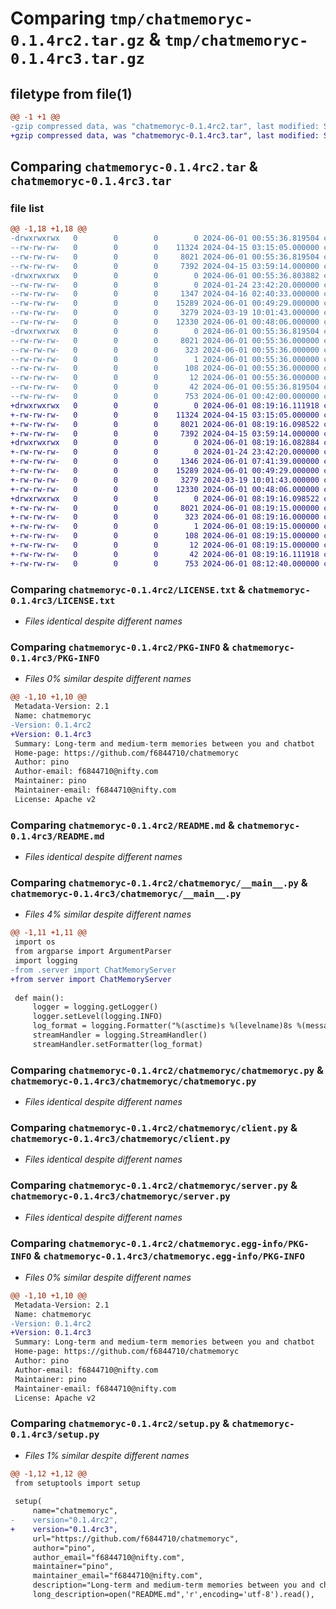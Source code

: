 # Comparing `tmp/chatmemoryc-0.1.4rc2.tar.gz` & `tmp/chatmemoryc-0.1.4rc3.tar.gz`

## filetype from file(1)

```diff
@@ -1 +1 @@
-gzip compressed data, was "chatmemoryc-0.1.4rc2.tar", last modified: Sat Jun  1 00:55:36 2024, max compression
+gzip compressed data, was "chatmemoryc-0.1.4rc3.tar", last modified: Sat Jun  1 08:19:16 2024, max compression
```

## Comparing `chatmemoryc-0.1.4rc2.tar` & `chatmemoryc-0.1.4rc3.tar`

### file list

```diff
@@ -1,18 +1,18 @@
-drwxrwxrwx   0        0        0        0 2024-06-01 00:55:36.819504 chatmemoryc-0.1.4rc2/
--rw-rw-rw-   0        0        0    11324 2024-04-15 03:15:05.000000 chatmemoryc-0.1.4rc2/LICENSE.txt
--rw-rw-rw-   0        0        0     8021 2024-06-01 00:55:36.819504 chatmemoryc-0.1.4rc2/PKG-INFO
--rw-rw-rw-   0        0        0     7392 2024-04-15 03:59:14.000000 chatmemoryc-0.1.4rc2/README.md
-drwxrwxrwx   0        0        0        0 2024-06-01 00:55:36.803882 chatmemoryc-0.1.4rc2/chatmemoryc/
--rw-rw-rw-   0        0        0        0 2024-01-24 23:42:20.000000 chatmemoryc-0.1.4rc2/chatmemoryc/__init__.py
--rw-rw-rw-   0        0        0     1347 2024-04-16 02:40:33.000000 chatmemoryc-0.1.4rc2/chatmemoryc/__main__.py
--rw-rw-rw-   0        0        0    15289 2024-06-01 00:49:29.000000 chatmemoryc-0.1.4rc2/chatmemoryc/chatmemoryc.py
--rw-rw-rw-   0        0        0     3279 2024-03-19 10:01:43.000000 chatmemoryc-0.1.4rc2/chatmemoryc/client.py
--rw-rw-rw-   0        0        0    12330 2024-06-01 00:48:06.000000 chatmemoryc-0.1.4rc2/chatmemoryc/server.py
-drwxrwxrwx   0        0        0        0 2024-06-01 00:55:36.819504 chatmemoryc-0.1.4rc2/chatmemoryc.egg-info/
--rw-rw-rw-   0        0        0     8021 2024-06-01 00:55:36.000000 chatmemoryc-0.1.4rc2/chatmemoryc.egg-info/PKG-INFO
--rw-rw-rw-   0        0        0      323 2024-06-01 00:55:36.000000 chatmemoryc-0.1.4rc2/chatmemoryc.egg-info/SOURCES.txt
--rw-rw-rw-   0        0        0        1 2024-06-01 00:55:36.000000 chatmemoryc-0.1.4rc2/chatmemoryc.egg-info/dependency_links.txt
--rw-rw-rw-   0        0        0      108 2024-06-01 00:55:36.000000 chatmemoryc-0.1.4rc2/chatmemoryc.egg-info/requires.txt
--rw-rw-rw-   0        0        0       12 2024-06-01 00:55:36.000000 chatmemoryc-0.1.4rc2/chatmemoryc.egg-info/top_level.txt
--rw-rw-rw-   0        0        0       42 2024-06-01 00:55:36.819504 chatmemoryc-0.1.4rc2/setup.cfg
--rw-rw-rw-   0        0        0      753 2024-06-01 00:42:00.000000 chatmemoryc-0.1.4rc2/setup.py
+drwxrwxrwx   0        0        0        0 2024-06-01 08:19:16.111918 chatmemoryc-0.1.4rc3/
+-rw-rw-rw-   0        0        0    11324 2024-04-15 03:15:05.000000 chatmemoryc-0.1.4rc3/LICENSE.txt
+-rw-rw-rw-   0        0        0     8021 2024-06-01 08:19:16.098522 chatmemoryc-0.1.4rc3/PKG-INFO
+-rw-rw-rw-   0        0        0     7392 2024-04-15 03:59:14.000000 chatmemoryc-0.1.4rc3/README.md
+drwxrwxrwx   0        0        0        0 2024-06-01 08:19:16.082884 chatmemoryc-0.1.4rc3/chatmemoryc/
+-rw-rw-rw-   0        0        0        0 2024-01-24 23:42:20.000000 chatmemoryc-0.1.4rc3/chatmemoryc/__init__.py
+-rw-rw-rw-   0        0        0     1346 2024-06-01 07:41:39.000000 chatmemoryc-0.1.4rc3/chatmemoryc/__main__.py
+-rw-rw-rw-   0        0        0    15289 2024-06-01 00:49:29.000000 chatmemoryc-0.1.4rc3/chatmemoryc/chatmemoryc.py
+-rw-rw-rw-   0        0        0     3279 2024-03-19 10:01:43.000000 chatmemoryc-0.1.4rc3/chatmemoryc/client.py
+-rw-rw-rw-   0        0        0    12330 2024-06-01 00:48:06.000000 chatmemoryc-0.1.4rc3/chatmemoryc/server.py
+drwxrwxrwx   0        0        0        0 2024-06-01 08:19:16.098522 chatmemoryc-0.1.4rc3/chatmemoryc.egg-info/
+-rw-rw-rw-   0        0        0     8021 2024-06-01 08:19:15.000000 chatmemoryc-0.1.4rc3/chatmemoryc.egg-info/PKG-INFO
+-rw-rw-rw-   0        0        0      323 2024-06-01 08:19:16.000000 chatmemoryc-0.1.4rc3/chatmemoryc.egg-info/SOURCES.txt
+-rw-rw-rw-   0        0        0        1 2024-06-01 08:19:15.000000 chatmemoryc-0.1.4rc3/chatmemoryc.egg-info/dependency_links.txt
+-rw-rw-rw-   0        0        0      108 2024-06-01 08:19:15.000000 chatmemoryc-0.1.4rc3/chatmemoryc.egg-info/requires.txt
+-rw-rw-rw-   0        0        0       12 2024-06-01 08:19:15.000000 chatmemoryc-0.1.4rc3/chatmemoryc.egg-info/top_level.txt
+-rw-rw-rw-   0        0        0       42 2024-06-01 08:19:16.111918 chatmemoryc-0.1.4rc3/setup.cfg
+-rw-rw-rw-   0        0        0      753 2024-06-01 08:12:40.000000 chatmemoryc-0.1.4rc3/setup.py
```

### Comparing `chatmemoryc-0.1.4rc2/LICENSE.txt` & `chatmemoryc-0.1.4rc3/LICENSE.txt`

 * *Files identical despite different names*

### Comparing `chatmemoryc-0.1.4rc2/PKG-INFO` & `chatmemoryc-0.1.4rc3/PKG-INFO`

 * *Files 0% similar despite different names*

```diff
@@ -1,10 +1,10 @@
 Metadata-Version: 2.1
 Name: chatmemoryc
-Version: 0.1.4rc2
+Version: 0.1.4rc3
 Summary: Long-term and medium-term memories between you and chatbot
 Home-page: https://github.com/f6844710/chatmemoryc
 Author: pino
 Author-email: f6844710@nifty.com
 Maintainer: pino
 Maintainer-email: f6844710@nifty.com
 License: Apache v2
```

### Comparing `chatmemoryc-0.1.4rc2/README.md` & `chatmemoryc-0.1.4rc3/README.md`

 * *Files identical despite different names*

### Comparing `chatmemoryc-0.1.4rc2/chatmemoryc/__main__.py` & `chatmemoryc-0.1.4rc3/chatmemoryc/__main__.py`

 * *Files 4% similar despite different names*

```diff
@@ -1,11 +1,11 @@
 import os
 from argparse import ArgumentParser
 import logging
-from .server import ChatMemoryServer
+from server import ChatMemoryServer
 
 def main():
     logger = logging.getLogger()
     logger.setLevel(logging.INFO)
     log_format = logging.Formatter("%(asctime)s %(levelname)8s %(message)s")
     streamHandler = logging.StreamHandler()
     streamHandler.setFormatter(log_format)
```

### Comparing `chatmemoryc-0.1.4rc2/chatmemoryc/chatmemoryc.py` & `chatmemoryc-0.1.4rc3/chatmemoryc/chatmemoryc.py`

 * *Files identical despite different names*

### Comparing `chatmemoryc-0.1.4rc2/chatmemoryc/client.py` & `chatmemoryc-0.1.4rc3/chatmemoryc/client.py`

 * *Files identical despite different names*

### Comparing `chatmemoryc-0.1.4rc2/chatmemoryc/server.py` & `chatmemoryc-0.1.4rc3/chatmemoryc/server.py`

 * *Files identical despite different names*

### Comparing `chatmemoryc-0.1.4rc2/chatmemoryc.egg-info/PKG-INFO` & `chatmemoryc-0.1.4rc3/chatmemoryc.egg-info/PKG-INFO`

 * *Files 0% similar despite different names*

```diff
@@ -1,10 +1,10 @@
 Metadata-Version: 2.1
 Name: chatmemoryc
-Version: 0.1.4rc2
+Version: 0.1.4rc3
 Summary: Long-term and medium-term memories between you and chatbot
 Home-page: https://github.com/f6844710/chatmemoryc
 Author: pino
 Author-email: f6844710@nifty.com
 Maintainer: pino
 Maintainer-email: f6844710@nifty.com
 License: Apache v2
```

### Comparing `chatmemoryc-0.1.4rc2/setup.py` & `chatmemoryc-0.1.4rc3/setup.py`

 * *Files 1% similar despite different names*

```diff
@@ -1,12 +1,12 @@
 from setuptools import setup
 
 setup(
     name="chatmemoryc",
-    version="0.1.4rc2",
+    version="0.1.4rc3",
     url="https://github.com/f6844710/chatmemoryc",
     author="pino",
     author_email="f6844710@nifty.com",
     maintainer="pino",
     maintainer_email="f6844710@nifty.com",
     description="Long-term and medium-term memories between you and chatbot",
     long_description=open("README.md",'r',encoding='utf-8').read(),
```

